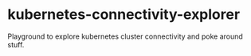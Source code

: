 # kubernetes-connectivity-explorer
Playground to explore kubernetes cluster connectivity and poke around stuff.
